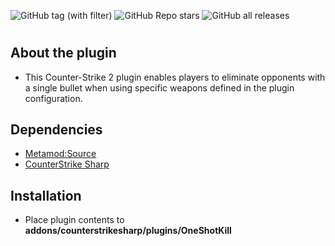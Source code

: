 ![GitHub tag (with filter)](https://img.shields.io/github/v/tag/audiomaster99/OneShotKill?style=for-the-badge&label=Version) ![GitHub Repo stars](https://img.shields.io/github/stars/audiomaster99/OneShotKill?style=for-the-badge) ![GitHub all releases](https://img.shields.io/github/downloads/audiomaster99/OneShotKill/total?style=for-the-badge)
# 



## About the plugin
- This Counter-Strike 2 plugin enables players to eliminate opponents with a single bullet when using specific weapons defined in the plugin configuration.

## Dependencies

- [Metamod:Source](https://www.sourcemm.net/downloads.php/?branch=master "Metamod:Source")
- [CounterStrike Sharp](https://github.com/roflmuffin/CounterStrikeSharp "CounterStrike Sharp")

## Installation

- Place plugin contents to **addons/counterstrikesharp/plugins/OneShotKill**


